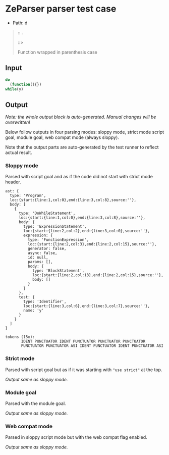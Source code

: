 # ZeParser parser test case

- Path: d

> :: .
>
> ::> 
>
> Function wrapped in parenthesis case


## Input

`````js
do
  (function(){})
while(y)
`````

## Output

_Note: the whole output block is auto-generated. Manual changes will be overwritten!_

Below follow outputs in four parsing modes: sloppy mode, strict mode script goal, module goal, web compat mode (always sloppy).

Note that the output parts are auto-generated by the test runner to reflect actual result.

### Sloppy mode

Parsed with script goal and as if the code did not start with strict mode header.

`````
ast: {
  type: 'Program',
  loc:{start:{line:1,col:0},end:{line:3,col:8},source:''},
  body: [
    {
      type: 'DoWhileStatement',
      loc:{start:{line:1,col:0},end:{line:3,col:8},source:''},
      body: {
        type: 'ExpressionStatement',
        loc:{start:{line:2,col:2},end:{line:3,col:0},source:''},
        expression: {
          type: 'FunctionExpression',
          loc:{start:{line:2,col:3},end:{line:2,col:15},source:''},
          generator: false,
          async: false,
          id: null,
          params: [],
          body: {
            type: 'BlockStatement',
            loc:{start:{line:2,col:13},end:{line:2,col:15},source:''},
            body: []
          }
        }
      },
      test: {
        type: 'Identifier',
        loc:{start:{line:3,col:6},end:{line:3,col:7},source:''},
        name: 'y'
      }
    }
  ]
}

tokens (15x):
       IDENT PUNCTUATOR IDENT PUNCTUATOR PUNCTUATOR PUNCTUATOR
       PUNCTUATOR PUNCTUATOR ASI IDENT PUNCTUATOR IDENT PUNCTUATOR ASI
`````

### Strict mode

Parsed with script goal but as if it was starting with `"use strict"` at the top.

_Output same as sloppy mode._

### Module goal

Parsed with the module goal.

_Output same as sloppy mode._

### Web compat mode

Parsed in sloppy script mode but with the web compat flag enabled.

_Output same as sloppy mode._
